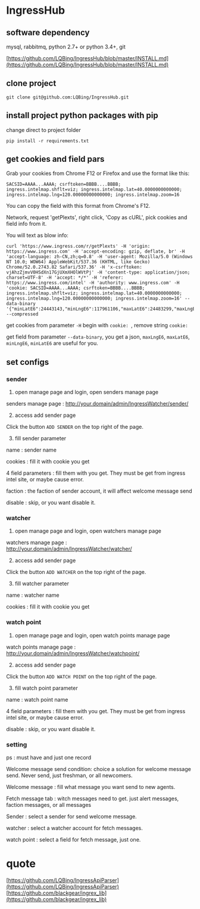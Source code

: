 # IngressHub

## software dependency

mysql, rabbitmq, python 2.7+ or python 3.4+, git

[https://github.com/LQBing/IngressHub/blob/master/INSTALL.md](https://github.com/LQBing/IngressHub/blob/master/INSTALL.md)

## clone project

    git clone git@github.com:LQBing/IngressHub.git

## install project python packages with pip

change direct to project folder

    pip install -r requirements.txt

## get cookies and field pars

Grab your cookies from Chrome F12 or Firefox and use the format like this:

    SACSID=AAAA...AAAA; csrftoken=BBBB....BBBB; ingress.intelmap.shflt=viz; ingress.intelmap.lat=40.0000000000000; ingress.intelmap.lng=120.00000000000000; ingress.intelmap.zoom=16

You can copy the field with this format from Chrome's F12.

Network, request 'getPlexts', right click, 'Copy as cURL', pick cookies and field info from it.

You will text as blow info:

    curl 'https://www.ingress.com/r/getPlexts' -H 'origin: https://www.ingress.com' -H 'accept-encoding: gzip, deflate, br' -H 'accept-language: zh-CN,zh;q=0.8' -H 'user-agent: Mozilla/5.0 (Windows NT 10.0; WOW64) AppleWebKit/537.36 (KHTML, like Gecko) Chrome/52.0.2743.82 Safari/537.36' -H 'x-csrftoken: vjAhzZjmvV0HSdXn17GjUXmXHOlWVtPj' -H 'content-type: application/json; charset=UTF-8' -H 'accept: */*' -H 'referer: https://www.ingress.com/intel' -H 'authority: www.ingress.com' -H 'cookie: SACSID=AAAA...AAAA; csrftoken=BBBB....BBBB; ingress.intelmap.shflt=viz; ingress.intelmap.lat=40.0000000000000; ingress.intelmap.lng=120.00000000000000; ingress.intelmap.zoom=16' --data-binary '{"minLatE6":24443143,"minLngE6":117961106,"maxLatE6":24483299,"maxLngE6":118065219,"minTimestampMs":1469450441105,"maxTimestampMs":-1,"tab":"all","ascendingTimestampOrder":true,"v":"3372ba001844bd4a42680f3e6a2372d2490580f9"}' --compressed

get cookies from parameter `-H`  begin with `cookie: `, remove string `cookie: `

get field from parameter `--data-binary`, you get a json, `maxLngE6`, `maxLatE6`, `minLngE6`, `minLatE6` are useful for you.

## set configs

### sender

1. open manage page and login, open senders manage page

senders manage page : http://your.domain/admin/IngressWatcher/sender/

2. access add sender page

Click the button `ADD SENDER` on the top right of the page.

3. fill sender parameter

name : sender name

cookies : fill it with cookie you get

4 field parameters : fill them with you get.  They must be get from ingress intel site, or maybe cause error.

faction : the faction of sender account, it will affect welcome message send

disable : skip, or you want disable it.

### watcher

1. open manage page and login, open watchers manage page

watchers manage page : http://your.domain/admin/IngressWatcher/watcher/

2. access add sender page

Click the button `ADD WATCHER` on the top right of the page.

3. fill watcher parameter

name : watcher name

cookies : fill it with cookie you get

### watch point

1. open manage page and login, open watch points manage page

watch points manage page : http://your.domain/admin/IngressWatcher/watchpoint/

2. access add sender page

Click the button `ADD WATCH POINT` on the top right of the page.

3. fill watch point parameter

name : watch point name

4 field parameters : fill them with you get. They must be get from ingress intel site, or maybe cause error.

disable : skip, or you want disable it.

### setting

ps : must have and just one record


Welcome message send condition: choice a solution for welcome message send. Never send, just freshman, or all newcomers.

Welcome message : fill what message you want send to new agents.

Fetch message tab : witch messages need to get. just alert messages, faction messages, or all messages

Sender : select a sender for send welcome message.

watcher : select a watcher account for fetch messages.

watch point : select a field for fetch message, just one.


# quote

[https://github.com/LQBing/IngressApiParser](https://github.com/LQBing/IngressApiParser)
[https://github.com/blackgear/ingrex_lib](https://github.com/blackgear/ingrex_lib)
